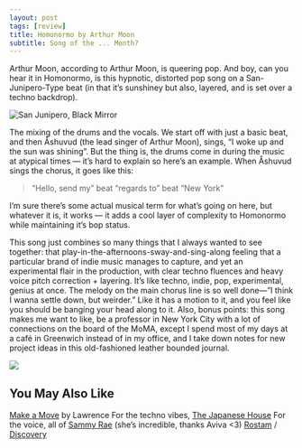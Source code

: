 ```yaml
---
layout: post
tags: [review]
title: Homonormo by Arthur Moon
subtitle: Song of the ... Month?
---
```


Arthur Moon, according to Arthur Moon, is queering pop. And boy, can you hear it in Homonormo, is this hypnotic, distorted pop song on a San-Junipero-Type beat (in that it’s sunshiney but also, layered, and is set over a techno backdrop). 

![San Junipero, Black Mirror](https://i.pinimg.com/originals/42/a8/45/42a84599cdbb08bcc5711a5120b9dd79.jpg)


The mixing of the drums and the vocals. We start off with just a basic beat, and then Åshuvud (the lead singer of Arthur Moon), sings, “I woke up and the sun was shining”. But the thing is, the drums come in during the music at atypical times — it’s hard to explain so here’s an example. When Åshuvud sings the chorus, it goes like this: 

> “Hello, send my” beat “regards to” beat “New York” 

I’m sure there’s some actual musical term for what’s going on here, but whatever it is, it works — it adds a cool layer of complexity to Homonormo while maintaining it’s bop status. 
 
This song just combines so many things that I always wanted to see together: that play-in-the-afternoons-sway-and-sing-along feeling that a particular brand of indie music manages to capture, and yet an experimental flair in the production, with clear techno fluences and heavy voice pitch correction + layering. It’s like techno, indie, pop, experimental, genius at once. The melody on the main chorus line is so well done—”I think I wanna settle down, but weirder.” Like it has a motion to it, and you feel like you should be banging your head along to it. Also, bonus points: this song makes me want to like, be a professor in New York City with a lot of connections on the board of the MoMA, except I spend most of my days at a café in Greenwich instead of in my office, and I take down notes for new project ideas in this old-fashioned leather bounded journal. 


![](https://cdn.buttercms.com/dSfbgRNzQN6PUuQuEzvO)


[](https://cdn.buttercms.com/dSfbgRNzQN6PUuQuEzvO)

## You May Also Like

[Make a Move](https://open.spotify.com/track/69klmXiY3N1xUwVFzZArzJ) by Lawrence
For the techno vibes, [The Japanese House](https://open.spotify.com/artist/3IunaFjvNKj98JW89JYv9u) 
For the voice, all of [Sammy Rae](https://open.spotify.com/artist/3lFDsTyYNPQc8WzJExnQWn) (she’s incredible, thanks Aviva <3)
[Rostam](https://open.spotify.com/artist/04XggbrM51GcFPTxBYtRXT?si=1cd6JQmaR526wHT_fCJM7A) / [Discovery](https://open.spotify.com/artist/1fg65Qx6tRt0aXBfz5I4w5?si=2qkL2giUTIqWC0BZqQj_-g)

